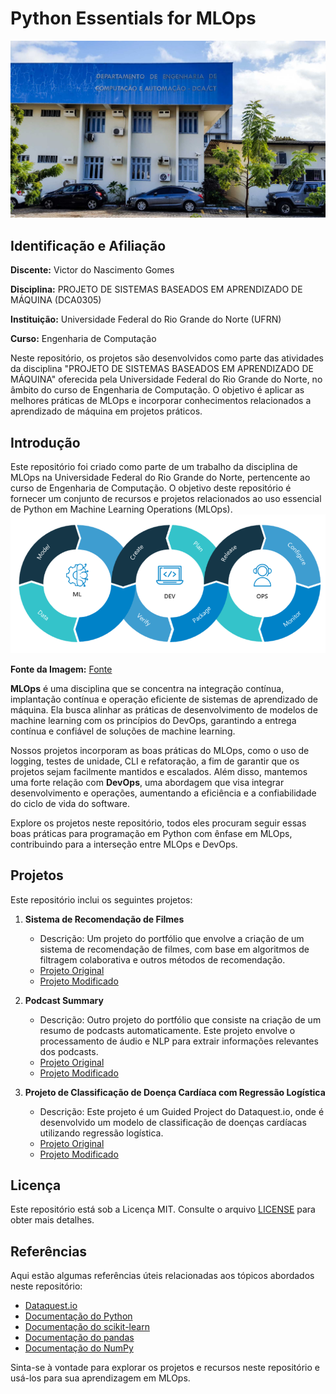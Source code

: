 # Python Essentials for MLOps
![IMAGEM](https://github.com/VictorNGomes/mlops2023/blob/main/images/dca.jpg)
## Identificação e Afiliação

**Discente:** Victor do Nascimento Gomes

**Disciplina:** PROJETO DE SISTEMAS BASEADOS EM APRENDIZADO DE MÁQUINA (DCA0305)

**Instituição:** Universidade Federal do Rio Grande do Norte (UFRN)

**Curso:** Engenharia de Computação

Neste repositório, os projetos são desenvolvidos como parte das atividades da disciplina "PROJETO DE SISTEMAS BASEADOS EM APRENDIZADO DE MÁQUINA" oferecida pela Universidade Federal do Rio Grande do Norte, no âmbito do curso de Engenharia de Computação. O objetivo é aplicar as melhores práticas de MLOps e incorporar conhecimentos relacionados a aprendizado de máquina em projetos práticos.


## Introdução
Este repositório foi criado como parte de um trabalho da disciplina de MLOps na Universidade Federal do Rio Grande do Norte, pertencente ao curso de Engenharia de Computação. O objetivo deste repositório é fornecer um conjunto de recursos e projetos relacionados ao uso essencial de Python em Machine Learning Operations (MLOps).
![IMAGEM](https://github.com/VictorNGomes/mlops2023/blob/main/images/mlops.png)

**Fonte da Imagem:** [Fonte](https://blog.nvidia.com.br/2020/09/08/o-que-e-mlops/)

**MLOps** é uma disciplina que se concentra na integração contínua, implantação contínua e operação eficiente de sistemas de aprendizado de máquina. Ela busca alinhar as práticas de desenvolvimento de modelos de machine learning com os princípios do DevOps, garantindo a entrega contínua e confiável de soluções de machine learning.

Nossos projetos incorporam as boas práticas do MLOps, como o uso de logging, testes de unidade, CLI e refatoração, a fim de garantir que os projetos sejam facilmente mantidos e escalados. Além disso, mantemos uma forte relação com **DevOps**, uma abordagem que visa integrar desenvolvimento e operações, aumentando a eficiência e a confiabilidade do ciclo de vida do software.

Explore os projetos neste repositório, todos eles procuram seguir essas boas práticas para programação em Python com ênfase em MLOps, contribuindo para a interseção entre MLOps e DevOps.


## Projetos
Este repositório inclui os seguintes projetos:

1. **Sistema de Recomendação de Filmes**
   - Descrição: Um projeto do portfólio que envolve a criação de um sistema de recomendação de filmes, com base em algoritmos de filtragem colaborativa e outros métodos de recomendação.
   - [Projeto Original](https://github.com/dataquestio/project-walkthroughs/blob/master/movie_recs/movie_recommendations.ipynb)
   - [Projeto Modificado](https://github.com/VictorNGomes/mlops2023/tree/main/Python_Essentials_for_MLOps/Project_01)

2. **Podcast Summary**
   - Descrição: Outro projeto do portfólio que consiste na criação de um resumo de podcasts automaticamente. Este projeto envolve o processamento de áudio e NLP para extrair informações relevantes dos podcasts.
   - [Projeto Original](https://github.com/dataquestio/project-walkthroughs/tree/master/podcast_summary)
   - [Projeto Modificado](https://github.com/VictorNGomes/mlops2023/tree/main/Python_Essentials_for_MLOps/Project_02)

3. **Projeto de Classificação de Doença Cardíaca com Regressão Logística**
   - Descrição: Este projeto é um Guided Project do Dataquest.io, onde é desenvolvido um modelo de classificação de doenças cardíacas utilizando regressão logística.
   - [Projeto Original](https://github.com/dataquestio/solutions/blob/master/Mission735Solutions.ipynb)
   - [Projeto Modificado](https://github.com/VictorNGomes/mlops2023/tree/main/Python_Essentials_for_MLOps/Project_03)
## Licença
Este repositório está sob a Licença MIT. Consulte o arquivo [LICENSE](https://opensource.org/license/mit/) para obter mais detalhes.

## Referências
Aqui estão algumas referências úteis relacionadas aos tópicos abordados neste repositório:

- [Dataquest.io](https://www.dataquest.io/)
- [Documentação do Python](https://docs.python.org/)
- [Documentação do scikit-learn](https://scikit-learn.org/stable/documentation.html)
- [Documentação do pandas](https://pandas.pydata.org/docs/)
- [Documentação do NumPy](https://numpy.org/doc/)

Sinta-se à vontade para explorar os projetos e recursos neste repositório e usá-los para sua aprendizagem em MLOps.
